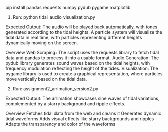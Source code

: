 pip install pandas requests numpy pydub pygame matplotlib

1. Run: python tidal_audio_visualization.py

Expected Output:
The audio will be played back automatically, with tones generated according to the tidal heights.
A particle system will visualize the tidal data in real time, with particles representing different heights dynamically moving on the screen.

Overview
Web Scraping: The script uses the requests library to fetch tidal data and pandas to process it into a usable format.
Audio Generation: The pydub library generates sound waves based on the tidal heights, with frequency modulation reflecting the height of the tides.
Visualization: The pygame library is used to create a graphical representation, where particles move vertically based on the tidal data.


2. Run: assignment2_animation_version2.py

Expected Output:
The animation showcases sine waves of tidal variations, complemented by a starry background and ripple effects.

Overview
Fetches tidal data from the web and cleans it
Generates dynamic tidal waveforms
Adds visual effects like starry backgrounds and ripples
Adapts the transparency and color of the waveforms

